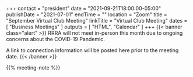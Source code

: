 +++
contact = "president"
date = "2021-09-21T18:00:00-05:00"
publishDate = "2021-07-01"
endTime = ""
location = "Zoom"
title = "September Virtual Club Meeting"
linkTitle = "Virtual Club Meeting"
dates = [ "Business Meetings" ]
outputs = [ "HTML", "Calendar" ]
+++
{{< banner class="alert" >}}
RRRA will not meet in-person this month due to ongoing concerns
about the COVID-19 Pandemic.

A link to connection information will be posted here prior to the meeting date.
{{< /banner >}}

{{% meeting-note %}}
